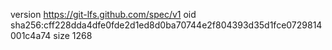 version https://git-lfs.github.com/spec/v1
oid sha256:cff228dda4dfe0fde2d1ed8d0ba70744e2f804393d35d1fce0729814001c4a74
size 1268

